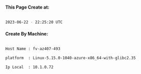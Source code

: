 
   
#### This Page Create at:

```bash

2023-06-22 - 22:25:20 UTC

```

#### Create By Machine:

```bash

Host Name : fv-az407-493

platform  : Linux-5.15.0-1040-azure-x86_64-with-glibc2.35

Ip Local  : 10.1.0.72

```

